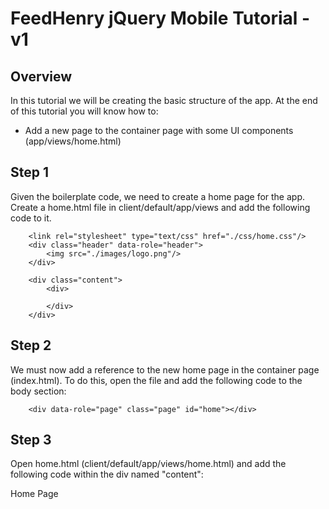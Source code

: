 # FeedHenry jQuery Mobile Tutorial - v1

## Overview
In this tutorial we will be creating the basic structure of the app. At the end of this tutorial you will know how to:

* Add a new page to the container page with some UI components (app/views/home.html)

## Step 1
Given the boilerplate code, we need to create a home page for the app. Create a home.html file in client/default/app/views
and add the following code to it.

		<link rel="stylesheet" type="text/css" href="./css/home.css"/>
		<div class="header" data-role="header">
			<img src="./images/logo.png"/>
		</div>

		<div class="content">
			<div>
				
			</div>
		</div>


## Step 2
We must now add a reference to the new home page in the container page (index.html). To do this, open the file and add the following
code to the body section:

		<div data-role="page" class="page" id="home"></div>

## Step 3
Open home.html (client/default/app/views/home.html) and add the following code within the div named "content":

<p>Home Page</p>

